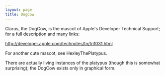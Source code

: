 ```yaml
---
layout: page
title: DogCow
---
```


Clarus, the DogCow, is the mascot of Apple's Developer Technical Support; for a full description and many links:

http://developer.apple.com/technotes/tn/tn1031.html

For another cute mascot, see HexleyThePlatypus.

There are actually living instances of the platypus (though this is somewhat surprising); the DogCow exists only in graphical form.

